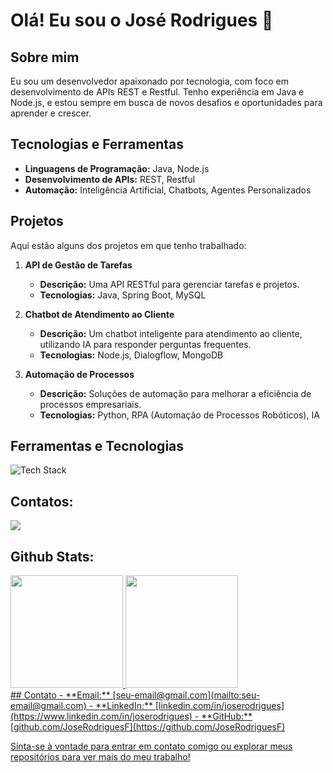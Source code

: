 # Olá! Eu sou o José Rodrigues 👋

## Sobre mim
Eu sou um desenvolvedor apaixonado por tecnologia, com foco em desenvolvimento de APIs REST e Restful. Tenho experiência em Java e Node.js, e estou sempre em busca de novos desafios e oportunidades para aprender e crescer.

## Tecnologias e Ferramentas
- **Linguagens de Programação:** Java, Node.js
- **Desenvolvimento de APIs:** REST, Restful
- **Automação:** Inteligência Artificial, Chatbots, Agentes Personalizados

## Projetos
Aqui estão alguns dos projetos em que tenho trabalhado:

1. **API de Gestão de Tarefas**
   - **Descrição:** Uma API RESTful para gerenciar tarefas e projetos.
   - **Tecnologias:** Java, Spring Boot, MySQL

2. **Chatbot de Atendimento ao Cliente**
   - **Descrição:** Um chatbot inteligente para atendimento ao cliente, utilizando IA para responder perguntas frequentes.
   - **Tecnologias:** Node.js, Dialogflow, MongoDB

3. **Automação de Processos**
   - **Descrição:** Soluções de automação para melhorar a eficiência de processos empresariais.
   - **Tecnologias:** Python, RPA (Automação de Processos Robóticos), IA
## Ferramentas e Tecnologias

<img src="https://skillicons.dev/icons?i=java,python,git,github&perline=5" alt="Tech Stack" /> 

## Contatos:

<div>
<a href="https://www.linkedin.com/in/joseantonio7" target="_blank"><img loading="lazy" src="https://img.shields.io/badge/-LinkedIn-%230077B5?style=for-the-badge&logo=linkedin&logoColor=white" target="_blank"></a>   
</div>

## Github Stats:

<div>
<a href="https://github.com/JoseRodriguesF">
<img loading="lazy" height="180em" src="https://github-readme-stats.vercel.app/api/top-langs/?username=JoseRodriguesF&layout=compact&langs_count=7&theme=dracula"/>
<img loading="lazy" height="180em" src="https://github-readme-stats.vercel.app/api?username=JoseRodriguesF&show_icons=true&theme=dracula&include_all_commits=true&count_private=true"/>
</div>
## Contato
- **Email:** [seu-email@gmail.com](mailto:seu-email@gmail.com)
- **LinkedIn:** [linkedin.com/in/joserodrigues](https://www.linkedin.com/in/joserodrigues)
- **GitHub:** [github.com/JoseRodriguesF](https://github.com/JoseRodriguesF)

Sinta-se à vontade para entrar em contato comigo ou explorar meus repositórios para ver mais do meu trabalho!
